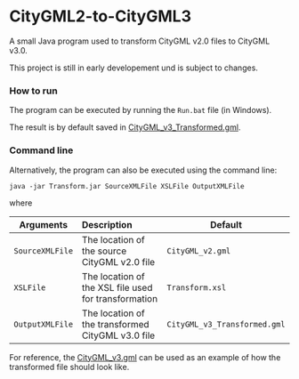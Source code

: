 # CityGML2-to-CityGML3

A small Java program used to transform CityGML v2.0 files to CityGML v3.0.

This project is still in early developement und is subject to changes.

### How to run
The program can be executed by running the `Run.bat` file (in Windows).

The result is by default saved in [CityGML_v3_Transformed.gml](CityGML_v3_Transformed.gml).

### Command line
Alternatively, the program can also be executed using the command line:
```batch
java -jar Transform.jar SourceXMLFile XSLFile OutputXMLFile
```
where 

| Arguments        | Description           | Default  |
| ------------- |:-------------| -----|
| `SourceXMLFile`      | The location of the source CityGML v2.0 file | `CityGML_v2.gml` |
| `XSLFile`      | The location of the XSL file used for transformation | `Transform.xsl` |
| `OutputXMLFile`      | The location of the transformed CityGML v3.0 file | `CityGML_v3_Transformed.gml` |

For reference, the [CityGML_v3.gml](CityGML_v3.gml) can be used as an example of how the transformed file should look like.
